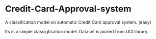 # Credit-Card-Approval-system
A classification model on automatic Credit Card approval system. (easy)

Its is a simple classigfication model. Dataset is picked from UCI library.
